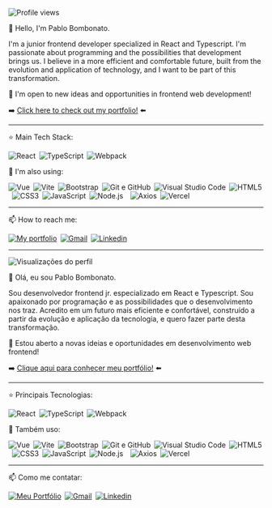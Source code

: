 ![Profile views](https://komarev.com/ghpvc/?username=pbombonato&color=002B36&style=flat-square)

👋 Hello, I'm Pablo Bombonato.

I'm a junior frontend developer specialized in React and Typescript. I'm passionate about programming and the possibilities that development brings us. I believe in a more efficient and comfortable future, built from the evolution and application of technology, and I want to be part of this transformation.

🔭 I'm open to new ideas and opportunities in frontend web development!

➡️ [Click here to check out my portfolio!](https://www.pbombonato.com) ⬅️

<hr>

⭐ Main Tech Stack:

![React](https://img.shields.io/badge/-React-000000?style=flat-square&logo=React)&ensp;![TypeScript](https://img.shields.io/badge/-TypeScript-fff?style=flat-square&logo=typescript)&ensp;![Webpack](https://img.shields.io/badge/-Webpack-1C78C0?style=flat-square&logo=Webpack)

🚀 I'm also using: 

![Vue](https://img.shields.io/badge/-Vue-000?style=flat-square&logo=vue.js)&ensp;![Vite](https://img.shields.io/badge/-Vite-fff?style=flat-square&logo=vite)&ensp;![Bootstrap](https://img.shields.io/badge/-Bootstrap-333?style=flat-square&logo=bootstrap)&ensp;![Git e GitHub](https://img.shields.io/badge/-Git%20&%20Github-6C3472?style=flat-square&logo=github)&ensp;![Visual Studio Code](https://img.shields.io/badge/-VSCode-2C2C32?style=flat-square&logo=visual-studio-code&logoColor=0078D7)&ensp;![HTML5](https://img.shields.io/badge/-HTML5-FFF?style=flat-square&logo=HTML5)&ensp;![CSS3](https://img.shields.io/badge/-CSS3%20&%20CSS%20Modules-0170ba?style=flat-square&logo=CSS3)&ensp;![JavaScript](https://img.shields.io/badge/-JavaScript-000000?style=flat-square&logo=JavaScript)&ensp;![Node.js](https://img.shields.io/badge/-Node.js-303030?style=flat-square&logo=Node.js)&ensp;&ensp;![Axios](https://img.shields.io/badge/-Axios-671ddf?style=flat-square&logo=axios)&ensp;![Vercel](https://img.shields.io/badge/-Vercel-000?style=flat-square&logo=vercel)&ensp;

<hr />

📫 How to reach me:

[![My portfolio](https://img.shields.io/badge/-Meu%20Portf%C3%B3lio-6e07f3?style=flat-square)](htttps://www.pbombonato.com)&ensp;[![Gmail](https://img.shields.io/badge/-Gmail-C71610?style=flat-square&logo=Gmail&logoColor=FFFFFF)](mailto:pablo.h.bombonato@gmail.com)&ensp;[![Linkedin](https://img.shields.io/badge/-LinkedIn-0170ba?style=flat-square&logo=linkedin)](https://www.linkedin.com/in/pablobombonato/)

<hr />

![Visualizações do perfil](https://komarev.com/ghpvc/?username=pbombonato&color=002B36&style=flat-square)

👋 Olá, eu sou Pablo Bombonato. 

Sou desenvolvedor frontend jr. especializado em React e Typescript. Sou apaixonado por programação e as possibilidades que o desenvolvimento nos traz. Acredito em um futuro mais eficiente e confortável, construído a partir da evolução e aplicação da tecnologia, e quero fazer parte desta transformação. 

🔭 Estou aberto a novas ideias e oportunidades em desenvolvimento web frontend!

➡️ [Clique aqui para conhecer meu portfólio!](https://www.pbombonato.com) ⬅️

<hr />

⭐ Principais Tecnologias:

![React](https://img.shields.io/badge/-React-000000?style=flat-square&logo=React)&ensp;![TypeScript](https://img.shields.io/badge/-TypeScript-fff?style=flat-square&logo=typescript)&ensp;![Webpack](https://img.shields.io/badge/-Webpack-1C78C0?style=flat-square&logo=Webpack)

🚀 Também uso: 

![Vue](https://img.shields.io/badge/-Vue-000?style=flat-square&logo=vue.js)&ensp;![Vite](https://img.shields.io/badge/-Vite-fff?style=flat-square&logo=vite)&ensp;![Bootstrap](https://img.shields.io/badge/-Bootstrap-333?style=flat-square&logo=bootstrap)&ensp;![Git e GitHub](https://img.shields.io/badge/-Git%20&%20Github-6C3472?style=flat-square&logo=github)&ensp;![Visual Studio Code](https://img.shields.io/badge/-VSCode-2C2C32?style=flat-square&logo=visual-studio-code&logoColor=0078D7)&ensp;![HTML5](https://img.shields.io/badge/-HTML5-FFF?style=flat-square&logo=HTML5)&ensp;![CSS3](https://img.shields.io/badge/-CSS3%20&%20CSS%20Modules-0170ba?style=flat-square&logo=CSS3)&ensp;![JavaScript](https://img.shields.io/badge/-JavaScript-000000?style=flat-square&logo=JavaScript)&ensp;![Node.js](https://img.shields.io/badge/-Node.js-303030?style=flat-square&logo=Node.js)&ensp;&ensp;![Axios](https://img.shields.io/badge/-Axios-671ddf?style=flat-square&logo=axios)&ensp;![Vercel](https://img.shields.io/badge/-Vercel-000?style=flat-square&logo=vercel)&ensp;

<hr />

📫 Como me contatar:

[![Meu Portfólio](https://img.shields.io/badge/-Meu%20Portf%C3%B3lio-6e07f3?style=flat-square)](htttps://www.pbombonato.com)&ensp;[![Gmail](https://img.shields.io/badge/-Gmail-C71610?style=flat-square&logo=Gmail&logoColor=FFFFFF)](mailto:pablo.h.bombonato@gmail.com)&ensp;[![Linkedin](https://img.shields.io/badge/-LinkedIn-0170ba?style=flat-square&logo=linkedin)](https://www.linkedin.com/in/pablobombonato/)
